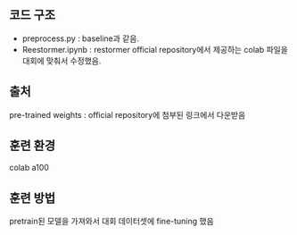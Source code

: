 ## 코드 구조

- preprocess.py : baseline과 같음.
- Reestormer.ipynb : restormer official repository에서 제공하는 colab 파일을 대회에 맞춰서 수정했음.

## 출처
pre-trained weights : official repository에 첨부된 링크에서 다운받음

## 훈련 환경
colab a100

## 훈련 방법
pretrain된 모델을 가져와서 대회 데이터셋에 fine-tuning 했음
